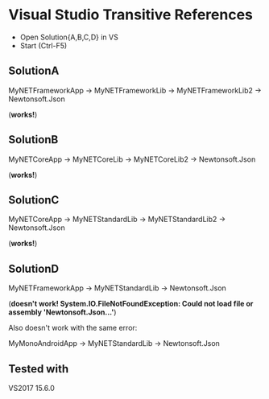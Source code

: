 # Visual Studio Transitive References

* Open Solution{A,B,C,D} in VS
* Start (Ctrl-F5)

## SolutionA

MyNETFrameworkApp -> MyNETFrameworkLib -> MyNETFrameworkLib2 -> Newtonsoft.Json

(**works!**)

## SolutionB

MyNETCoreApp -> MyNETCoreLib -> MyNETCoreLib2 -> Newtonsoft.Json

(**works!**)

## SolutionC

MyNETCoreApp -> MyNETStandardLib -> MyNETStandardLib2 -> Newtonsoft.Json

(**works!**)

## SolutionD

MyNETFrameworkApp -> MyNETStandardLib -> Newtonsoft.Json

(**doesn't work! System.IO.FileNotFoundException: Could not load file or assembly 'Newtonsoft.Json...'**)

Also doesn't work with the same error:

MyMonoAndroidApp -> MyNETStandardLib -> Newtonsoft.Json

## Tested with

VS2017 15.6.0
